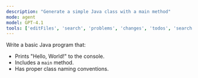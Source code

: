 ```yaml
---
description: "Generate a simple Java class with a main method"
mode: agent
model: GPT-4.1
tools: ['editFiles', 'search', 'problems', 'changes', 'todos', 'search']
---
```


Write a basic Java program that:

- Prints "Hello, World!" to the console.
- Includes a `main` method.
- Has proper class naming conventions.